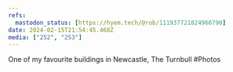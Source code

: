```yaml
---
refs:
  mastodon_status: [https://hyem.tech/@rob/111937721824960790]
date: 2024-02-15T21:54:45.468Z
media: ["252", "253"]
---
```


One of my favourite buildings in Newcastle, The Turnbull #Photos

